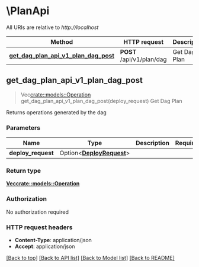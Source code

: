 # \PlanApi

All URIs are relative to *http://localhost*

Method | HTTP request | Description
------------- | ------------- | -------------
[**get_dag_plan_api_v1_plan_dag_post**](PlanApi.md#get_dag_plan_api_v1_plan_dag_post) | **POST** /api/v1/plan/dag | Get Dag Plan



## get_dag_plan_api_v1_plan_dag_post

> Vec<crate::models::Operation> get_dag_plan_api_v1_plan_dag_post(deploy_request)
Get Dag Plan

Returns operations generated by the dag

### Parameters


Name | Type | Description  | Required | Notes
------------- | ------------- | ------------- | ------------- | -------------
**deploy_request** | Option<[**DeployRequest**](DeployRequest.md)> |  |  |

### Return type

[**Vec<crate::models::Operation>**](Operation.md)

### Authorization

No authorization required

### HTTP request headers

- **Content-Type**: application/json
- **Accept**: application/json

[[Back to top]](#) [[Back to API list]](../README.md#documentation-for-api-endpoints) [[Back to Model list]](../README.md#documentation-for-models) [[Back to README]](../README.md)

